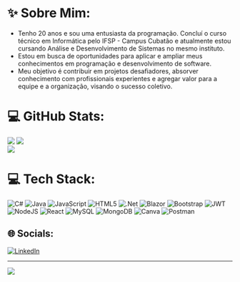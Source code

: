 # ✨ Sobre Mim:
- Tenho 20 anos e sou uma entusiasta da programação. Concluí o curso técnico em Informática pelo IFSP - Campus Cubatão e atualmente estou cursando Análise e Desenvolvimento de Sistemas no mesmo instituto.
- Estou em busca de oportunidades para aplicar e ampliar meus conhecimentos em programação e desenvolvimento de software.
- Meu objetivo é contribuir em projetos desafiadores, absorver conhecimento com profissionais experientes e agregar valor para a equipe e a organização, visando o sucesso coletivo.

# 💻 GitHub Stats:   
![](https://github-readme-stats.vercel.app/api?username=BeatrizBastosBorges&theme=dracula&hide_border=true&show_icons=true&include_all_commits=true&count_private=true)
![](https://github-readme-streak-stats.herokuapp.com/?user=BeatrizBastosBorges&theme=dracula&hide_border=true)<br/>
![](https://github-readme-stats.vercel.app/api/top-langs/?username=BeatrizBastosBorges&theme=dracula&hide_border=true&include_all_commits=true&count_private=true&layout=compact)<br/>





# 💻 Tech Stack:
![C#](https://img.shields.io/badge/c%23-%23239120.svg?style=plastic&logo=csharp&logoColor=white) ![Java](https://img.shields.io/badge/java-%23ED8B00.svg?style=plastic&logo=openjdk&logoColor=white) ![JavaScript](https://img.shields.io/badge/javascript-%23323330.svg?style=plastic&logo=javascript&logoColor=%23F7DF1E) ![HTML5](https://img.shields.io/badge/html5-%23E34F26.svg?style=plastic&logo=html5&logoColor=white) ![.Net](https://img.shields.io/badge/.NET-5C2D91?style=plastic&logo=.net&logoColor=white) ![Blazor](https://img.shields.io/badge/blazor-%235C2D91.svg?style=plastic&logo=blazor&logoColor=white) ![Bootstrap](https://img.shields.io/badge/bootstrap-%238511FA.svg?style=plastic&logo=bootstrap&logoColor=white) ![JWT](https://img.shields.io/badge/JWT-black?style=plastic&logo=JSON%20web%20tokens) ![NodeJS](https://img.shields.io/badge/node.js-6DA55F?style=plastic&logo=node.js&logoColor=white) ![React](https://img.shields.io/badge/react-%2320232a.svg?style=plastic&logo=react&logoColor=%2361DAFB) ![MySQL](https://img.shields.io/badge/mysql-%2300000f.svg?style=plastic&logo=mysql&logoColor=white) ![MongoDB](https://img.shields.io/badge/MongoDB-%234ea94b.svg?style=plastic&logo=mongodb&logoColor=white) ![Canva](https://img.shields.io/badge/Canva-%2300C4CC.svg?style=plastic&logo=Canva&logoColor=white) ![Postman](https://img.shields.io/badge/Postman-FF6C37?style=plastic&logo=postman&logoColor=white)


## 🌐 Socials:
[![LinkedIn](https://img.shields.io/badge/LinkedIn-%230077B5.svg?logo=linkedin&logoColor=white)](https://linkedin.com/in/https://www.linkedin.com/in/beatriz-bastos-b78b1325a/) 

---
[![](https://visitcount.itsvg.in/api?id=BeatrizBastosBorges&icon=9&color=6)](https://visitcount.itsvg.in)

<!-- Proudly created with GPRM ( https://gprm.itsvg.in ) -->
